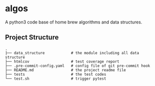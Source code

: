 # algos

A python3 code base of home brew algorithms and data structures.

## Project Structure
```shell
.
├── data_structure            # the module including all data structure
├── htmlcov                   # test coverage report
├── .pre-commit-config.yaml   # config file of git pre-commit hook
├── README.md                 # the project readme file
├── tests                     # the test codes
└── test.sh                   # trigger pytest
```
